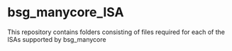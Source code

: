 # bsg_manycore_ISA
This repository contains folders consisting of files required for each of the ISAs supported by bsg_manycore
